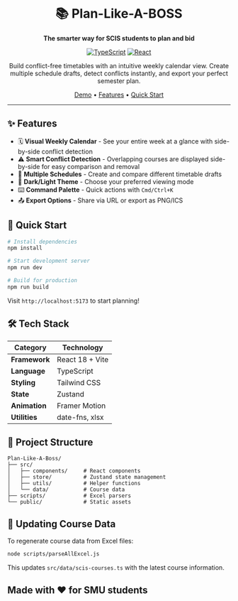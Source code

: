 <div align="center">

# 📚 Plan-Like-A-BOSS

**The smarter way for SCIS students to plan and bid**

[![TypeScript](https://img.shields.io/badge/TypeScript-5.2-blue)](https://www.typescriptlang.org/)
[![React](https://img.shields.io/badge/React-18-61dafb)](https://reactjs.org/)

Build conflict-free timetables with an intuitive weekly calendar view. Create multiple schedule drafts, detect conflicts instantly, and export your perfect semester plan.

[Demo](#) • [Features](#features) • [Quick Start](#quick-start)

</div>

---

## ✨ Features

- 🗓️ **Visual Weekly Calendar** - See your entire week at a glance with side-by-side conflict detection
- ⚠️ **Smart Conflict Detection** - Overlapping courses are displayed side-by-side for easy comparison and removal
- 📝 **Multiple Schedules** - Create and compare different timetable drafts
- 🎨 **Dark/Light Theme** - Choose your preferred viewing mode
- ⌨️ **Command Palette** - Quick actions with `Cmd/Ctrl+K`
- 📤 **Export Options** - Share via URL or export as PNG/ICS

## 🚀 Quick Start

```bash
# Install dependencies
npm install

# Start development server
npm run dev

# Build for production
npm run build
```

Visit `http://localhost:5173` to start planning!

## 🛠️ Tech Stack

| Category | Technology |
|----------|------------|
| **Framework** | React 18 + Vite |
| **Language** | TypeScript |
| **Styling** | Tailwind CSS |
| **State** | Zustand |
| **Animation** | Framer Motion |
| **Utilities** | date-fns, xlsx |

## 📁 Project Structure

```
Plan-Like-A-Boss/
├── src/
│   ├── components/     # React components
│   ├── store/          # Zustand state management
│   ├── utils/          # Helper functions
│   └── data/           # Course data
├── scripts/            # Excel parsers
└── public/             # Static assets
```

## 🔄 Updating Course Data

To regenerate course data from Excel files:

```bash
node scripts/parseAllExcel.js
```

This updates `src/data/scis-courses.ts` with the latest course information.

## Made with ❤️ for SMU students

